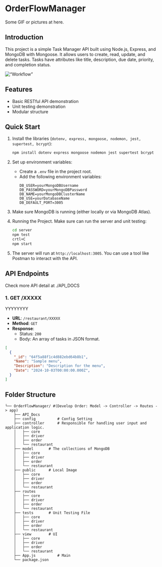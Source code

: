 # OrderFlowManager
Some GIF or pictures at here.

## Introduction
This project is a simple Task Manager API built using Node.js, Express, and MongoDB with Mongoose. It allows users to create, read, update, and delete tasks. Tasks have attributes like title, description, due date, priority, and completion status.

<div align=“center”>
<img src=“server/public/other/basic_structure/Workflow.png” alt=“Workflow” height=“450” width=“auto”/>
</div>

## Features
- Basic RESTful API demonstration
- Unit testing demonstration
- Modular structure

## Quick Start

1. Install the libraries (`dotenv, express, mongoose, nodemon, jest, supertest, bcrypt`):
    ```bash
    npm install dotenv express mongoose nodemon jest supertest bcrypt
    ```

2. Set up environment variables:
   - Create a `.env` file in the project root.
   - Add the following environment variables:
     ```
     DB_USER=yourMongoDBUsername
     DB_PASSWORD=yourMongoDBPassword
     DB_NAME=yourMongoDBClusterName
     DB_USE=yourDatabaseName
     DB_DEFAULT_PORT=3005
     ```

3. Make sure MongoDB is running (either locally or via MongoDB Atlas).

4.  Running the Project. Make sure can run the server and unit testing:
    ```bash
    cd server
    npm test
    crtl+C
    npm start
    ```

5. The server will run at `http://localhost:3005`. You can use a tool like Postman to interact with the API.

## API Endpoints
Check more API detail at ./API_DOCS
### 1. **GET /XXXXX**

YYYYYYYY

- **URL**: `/restaurant/XXXXX`
- **Method**: `GET`
- **Response**:
    - Status: `200`
    - Body: An array of tasks in JSON format.
```json
[
  {
    "_id": "64f5a88f1c4d882ebd64b8b1",
    "Name": "Sample menu",
    "Description": "Description for the menu",
    "Date": "2024-10-03T00:00:00.000Z",
  }
]
```

## Folder Structure

```
└── OrderFlowManager/ #(Develop Order: Model -> Controller -> Routes -> app)
    ├── API_Docs     
    ├── config          # Config Setting
    ├── controller      # Responsible for handling user input and application logic.
    │   ├── core
    │   ├── driver
    │   ├── order
    │   └── restaurant
    ├── model       # The collections of MongoDB
    │   ├── core
    │   ├── driver
    │   ├── order
    │   └── restaurant
    ├── public      # Local Image
    │   ├── core
    │   ├── driver
    │   ├── order
    │   └── restaurant
    ├── routes   
    │   ├── core
    │   ├── driver
    │   ├── order
    │   └── restaurant
    ├── tests       # Unit Testing File
    │   ├── core
    │   ├── driver
    │   ├── order
    │   └── restaurant
    ├── view        # UI
    │   ├── core
    │   ├── driver
    │   ├── order
    │   └── restaurant  
    ├── App.js          # Main
    └── package.json
```
